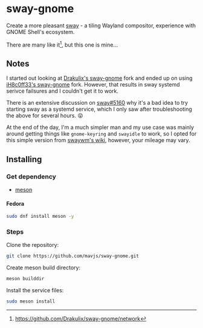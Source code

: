 # sway-gnome
Create a more pleasant [sway](https://swaywm.org/) - a tiling Wayland compositor, experience with GNOME Shell's ecosystem.

There are many like it[^0], but this one is mine...

## Notes
I started out looking at [Drakulix's sway-gnome](https://github.com/Drakulix/sway-gnome/network) fork and ended up on using [iH8c0ff33's sway-gnome](https://github.com/iH8c0ff33/sway-gnome) fork. However, that results in sway systemd serivce failsures and I couldn't get it to work.

There is an extensive discussion on [sway#5160](https://github.com/swaywm/sway/issues/5160) why it's a bad idea to try starting sway as a systemd service, which I only saw after troubleshooting the above for several hours. :stuck_out_tongue_closed_eyes:

At the end of the day, I'm a much simpler man and my use case was mainly around getting things like `gnome-keyring` and `swayidle` to work, so I opted for this simple version from [swaywm's wiki](https://github.com/swaywm/sway/wiki/Systemd-integration), however, your mileage may vary.


[^0]: https://github.com/Drakulix/sway-gnome/network

## Installing
### Get dependency
* [meson](https://mesonbuild.com/index.html)

#### Fedora
```bash
sudo dnf install meson -y
```

### Steps
Clone the repository:
```bash
git clone https://github.com/mavjs/sway-gnome.git
```

Create meson build directory:
```bash
meson builddir
```

Install the service files:
```bash
sudo meson install
```
